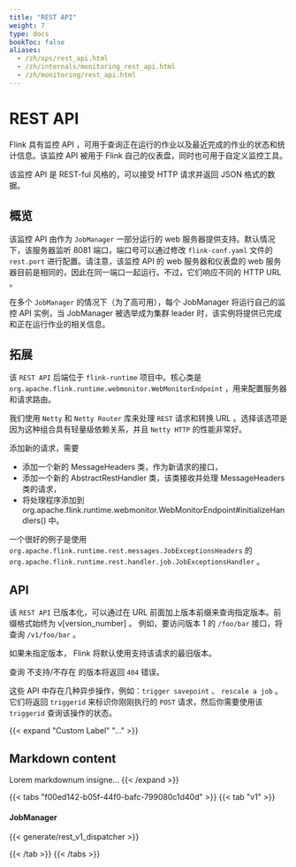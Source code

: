 ```yaml
---
title: "REST API"
weight: 7
type: docs
bookToc: false
aliases:
  - /zh/ops/rest_api.html
  - /zh/internals/monitoring_rest_api.html
  - /zh/monitoring/rest_api.html
---
```

<!--
Licensed to the Apache Software Foundation (ASF) under one
or more contributor license agreements.  See the NOTICE file
distributed with this work for additional information
regarding copyright ownership.  The ASF licenses this file
to you under the Apache License, Version 2.0 (the
"License"); you may not use this file except in compliance
with the License.  You may obtain a copy of the License at

  http://www.apache.org/licenses/LICENSE-2.0

Unless required by applicable law or agreed to in writing,
software distributed under the License is distributed on an
"AS IS" BASIS, WITHOUT WARRANTIES OR CONDITIONS OF ANY
KIND, either express or implied.  See the License for the
specific language governing permissions and limitations
under the License.
-->

# REST API

Flink 具有监控 API ，可用于查询正在运行的作业以及最近完成的作业的状态和统计信息。该监控 API 被用于 Flink 自己的仪表盘，同时也可用于自定义监控工具。

该监控 API 是 REST-ful 风格的，可以接受 HTTP 请求并返回 JSON 格式的数据。

## 概览

该监控 API 由作为 `JobManager` 一部分运行的 web 服务器提供支持。默认情况下，该服务器监听 8081 端口，端口号可以通过修改 `flink-conf.yaml` 文件的 `rest.port` 进行配置。请注意，该监控 API 的 web 服务器和仪表盘的 web 服务器目前是相同的，因此在同一端口一起运行。不过，它们响应不同的 HTTP URL 。

在多个 `JobManager` 的情况下（为了高可用），每个 JobManager 将运行自己的监控 API 实例，当 JobManager 被选举成为集群 leader 时，该实例将提供已完成和正在运行作业的相关信息。


## 拓展

该 `REST API` 后端位于 `flink-runtime` 项目中。核心类是 `org.apache.flink.runtime.webmonitor.WebMonitorEndpoint` ，用来配置服务器和请求路由。

我们使用 `Netty` 和 `Netty Router` 库来处理 `REST` 请求和转换 URL 。选择该选项是因为这种组合具有轻量级依赖关系，并且 `Netty HTTP` 的性能非常好。

添加新的请求，需要

  * 添加一个新的 MessageHeaders 类，作为新请求的接口，
  * 添加一个新的 AbstractRestHandler 类，该类接收并处理 MessageHeaders 类的请求，
  * 将处理程序添加到 org.apache.flink.runtime.webmonitor.WebMonitorEndpoint#initializeHandlers() 中。

一个很好的例子是使用 `org.apache.flink.runtime.rest.messages.JobExceptionsHeaders` 的 `org.apache.flink.runtime.rest.handler.job.JobExceptionsHandler` 。


## API

该 `REST API` 已版本化，可以通过在 URL 前面加上版本前缀来查询指定版本。前缀格式始终为 v[version_number] 。 例如，要访问版本 1 的 `/foo/bar` 接口，将查询 `/v1/foo/bar` 。

如果未指定版本， Flink 将默认使用支持该请求的最旧版本。

查询 不支持/不存在 的版本将返回 `404` 错误。

这些 API 中存在几种异步操作，例如：`trigger savepoint` 、 `rescale a job` 。它们将返回 `triggerid` 来标识你刚刚执行的 `POST` 请求，然后你需要使用该 `triggerid` 查询该操作的状态。

{{< expand "Custom Label" "..." >}}
## Markdown content
Lorem markdownum insigne...
{{< /expand >}}

{{< tabs "f00ed142-b05f-44f0-bafc-799080c1d40d" >}}
{{< tab "v1" >}}
#### JobManager

{{< generate/rest_v1_dispatcher >}}

{{< /tab >}}
{{< /tabs >}}

